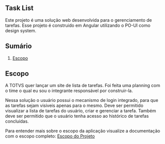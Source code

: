 ## Task List
Este projeto é uma solução web desenvolvida para o gerenciamento de tarefas. Esse projeto é construido em Angular utilizando o PO-UI como design system.

## Sumário
1. [Escopo](#escopo)

## Escopo
A TOTVS quer lançar um site de lista de tarefas. Foi feita uma planning com o time o qual eu sou o integrante responsável por construir-la. 

Nessa solução o usuário possui o mecanismo de login integrado, para que as tarefas sejam visiveis apenas para o mesmo. Deve ser permitido visualizar a lista de tarefas do usuário, criar e gerenciar a tarefa. Também deve ser permitido que o usuário tenha acesso ao histórico de tarefas concluídas.

Para entender mais sobre o escopo da aplicação visualize a documentação com o escopo completo: [Escopo do Projeto](./docs/PROJECT-SCOPE.MD)